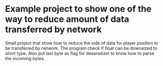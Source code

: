# Example project to show one of the way to reduce amount of data transferred by network

Small project that show how to reduce the side of data for player position to be transferred by network. The program check if float can be downsized to short type. Also put last byte as flag for deserializer to know how to parse the incoming bytes.
